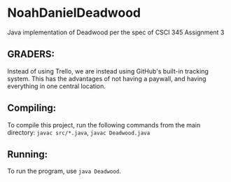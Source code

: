 # NoahDanielDeadwood
Java implementation of Deadwood per the spec of CSCI 345 Assignment 3

## GRADERS:
Instead of using Trello, we are instead using GitHub's built-in tracking system. This has the advantages of not having a paywall, and having everything in one central location.

## Compiling:
To compile this project, run the following commands from the main directory:
`javac src/*.java`, `javac Deadwood.java`

## Running:
To run the program, use `java Deadwood`.

